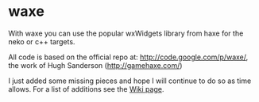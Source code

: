 waxe
====

With waxe you can use the popular wxWidgets library from haxe for the neko or c++ targets.

All code is based on the official repo at:
http://code.google.com/p/waxe/,
the work of Hugh Sanderson (http://gamehaxe.com/)

I just added some missing pieces and hope I will continue to do so as time allows.
For a list of additions see the [Wiki page](https://github.com/mockey/waxe/wiki/Additions).
